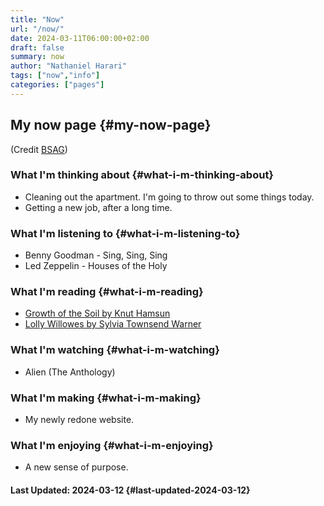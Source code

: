 ```yaml
---
title: "Now"
url: "/now/"
date: 2024-03-11T06:00:00+02:00
draft: false
summary: now
author: "Nathaniel Harari"
tags: ["now","info"]
categories: ["pages"]
---
```

## My now page {#my-now-page}

(Credit [BSAG](https://bsag.omg.lol/now))

### What I'm thinking about {#what-i-m-thinking-about}
- Cleaning out the apartment. I'm going to throw out some things today.
- Getting a new job, after a long time.

### What I'm listening to {#what-i-m-listening-to}
- Benny Goodman - Sing, Sing, Sing
- Led Zeppelin - Houses of the Holy

### What I'm reading {#what-i-m-reading}
- [Growth of the Soil by Knut Hamsun](https://www.amazon.com/Growth-Soil-Knut-Hamsun-ebook/dp/B0BLVLC47X/)
- [Lolly Willowes by Sylvia Townsend Warner](https://www.amazon.com/Willowes-Loving-Huntsman-Sylvia-Townsend-ebook/dp/B0BRQNP37K/)

### What I'm watching {#what-i-m-watching}
- Alien (The Anthology)

### What I'm making {#what-i-m-making}
- My newly redone website.

### What I'm enjoying {#what-i-m-enjoying}
- A new sense of purpose.


#### Last Updated: 2024-03-12 {#last-updated-2024-03-12}
